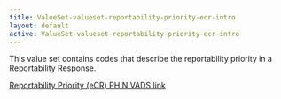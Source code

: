 ```yaml
---
title: ValueSet-valueset-reportability-priority-ecr-intro
layout: default
active: ValueSet-valueset-reportability-priority-ecr-intro
---
```


This value set contains codes that describe the reportability priority in a Reportability Response. 

[Reportability Priority (eCR) PHIN VADS link](http://phinvads.cdc.gov/vads/ViewValueSet.action?oid=2.16.840.1.113883.10.20.15.2.5.5)

